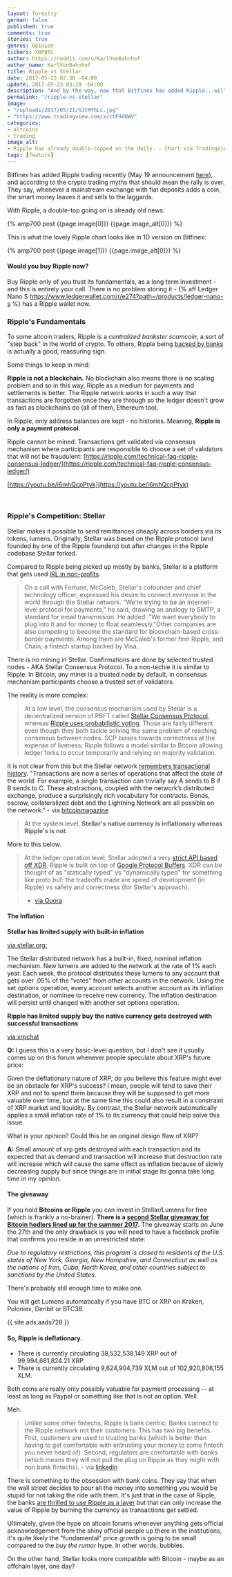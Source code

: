 ```yaml
---
layout: forestry
german: false
published: true
comments: true
stories: true
genres: Opinion
tickers: XRPBTC
author: https://reddit.com/u/KarlVonBahnhof
author_name: KarlVonBahnhof
title: Ripple vs Stellar
date: 2017-05-22 02:38 -04:00
update: 2017-05-23 03:20 -04:00
description: "And by the way, now that Bitfinex has added Ripple...will it kill the bull run?"
permalink: "/ripple-vs-stellar"
image:
- "/uploads/2017/05/21/hJtMYhLc.jpg"
- "https://www.tradingview.com/x/ctF9dUWV"
categories:
- altcoins
- trading
image_alt:
- Ripple has already double-topped on the daily. - Chart via TradingView.
tags: [feature]
---
```



Bitfinex has added Ripple trading recently (May 19 announcement [here](https://www.bitfinex.com/posts/204)), and according to the crypto trading myths that should mean the rally is over. They say, whenever a mainstream exchange with fiat deposits adds a coin, the smart money leaves it and sells to the laggards.

With Ripple, a double-top going on is already old news:

{% amp700 post {{page.image[0]}} {{page.image_alt[0]}} %}

This is what the lovely Ripple chart looks like in 1D version on Bitfinex:

{% amp700 post {{page.image[1]}} {{page.image_alt[0]}} %}

#### Would you buy Ripple now?

Buy Ripple only of you trust its fundamentals, as a long term investment - and this is entirely your call. There is no problem storing it - {% aff Ledger Nano S https://www.ledgerwallet.com/r/e274?path=/products/ledger-nano-s %} has a Ripple wallet now.

### Ripple's Fundamentals

To some altcoin traders, Ripple is a *centralized bankster scamcoin*, a sort of "step back" in the world of crypto. To others, Ripple being [backed by banks](https://dealbook.nytimes.com/2013/11/11/the-rush-to-coin-virtual-money-with-real-value/?_php=true&_type=blogs&_r=1) is actually a good, reassuring sign.

Some things to keep in mind:

**Ripple is not a blockchain.** No blockchain also means there is no scaling problem and so in this way, Ripple as a medium for payments and settlements is better. The Ripple network works in such a way that transactions are forgotten once they are through so the ledger doesn't grow as fast as blockchains do (all of them, Ethereum too).

In Ripple, only address balances are kept - no histories. Meaning, **Ripple is only a payment protocol**.

Ripple cannot be mined. Transactions get validated via consensus mechanism where participants are responsible to choose a set of validators that will not be fraudulent: [https://ripple.com/technical-faq-ripple-consensus-ledger/](https://ripple.com/technical-faq-ripple-consensus-ledger/)


[https://youtu.be/i6mhQcpPtyk](https://youtu.be/i6mhQcpPtyk)

<script async custom-element="amp-youtube" src="https://cdn.ampproject.org/v0/amp-youtube-0.1.js"></script>
<amp-youtube data-videoid="i6mhQcpPtyk" layout="responsive" width="700" height="360"></amp-youtube>

&nbsp;

### Ripple's Competition: Stellar

Stellar makes it possible to send remittances cheaply across borders via its tokens, lumens. Originally, Stellar was based on the Ripple protocol (and founded by one of the Ripple founders) but after changes in the Ripple codebase Stellar forked.

Compared to Ripple being picked up mostly by banks, Stellar is a platform that gets used [IRL in non-profits](http://fortune.com/2016/12/06/fintech-stellar-blockchain-stripe-remittances/).

> On a call with Fortune, McCaleb, Stellar's cofounder and chief technology officer, expressed his desire to connect everyone in the world through the Stellar network. "We're trying to be an Internet-level protocol for payments," he said, drawing an analogy to SMTP, a standard for email transmission.
He added: "We want everybody to plug into it and for money to float seamlessly."Other companies are also competing to become the standard for blockchain-based cross-border payments. Among them are McCaleb's former firm Ripple, and Chain, a fintech startup backed by Visa.

There is no mining in Stellar. Confirmations are done by selected trusted nodes - AKA Stellar Consensus Protocol. To a non-techie it is similar to Ripple: In Bitcoin, any miner is a trusted node by default, in consensus mechanism participants choose a trusted set of validators.

The reality is more complex:

> At a low level, the consensus mechanism used by Stellar is a decentralized version of PBFT called [Stellar Consensus Protocol](https://www.stellar.org/papers/stellar-consensus-protocol.pdf), whereas [Ripple uses probabilistic voting](https://ripple.com/dev-blog/consensus-whitepaper-released/). Those are fairly different even though they both tackle solving the same problem of reaching consensus between nodes. SCP biases towards correctness at the expense of liveness; Ripple follows a model similar to Bitcoin allowing ledger forks to occur temporarily and relying on majority validation.

It is not clear from this but the Stellar network [remembers transactional history](https://www.stellar.org/developers/guides/concepts/ledger.html). "Transactions are now a series of operations that affect the state of the world. For example, a single transaction can trivially say A sends to B if B sends to C. These abstractions, coupled with the network’s distributed exchange, produce a surprisingly rich vocabulary for contracts. Bonds, escrow, collateralized debt and the Lightning Network are all possible on the network." - via [bitcoinmagazine](https://bitcoinmagazine.com/articles/stellar-s-jed-mccaleb-what-s-new-on-the-upgraded-stellar-network-1452109082/)

> At the system level, **Stellar's native currency is inflationary whereas Ripple's is not**.

More to this below.

> At the ledger operation level, Stellar adopted a very [strict API based off XDR](http://www.faqs.org/rfcs/rfc1832.html), Ripple is built on top of [Google Protocol Buffers](https://developers.google.com/protocol-buffers/). XDR can be thought of as "statically typed" vs "dynamically typed" for something like proto buf: the tradeoffs made are speed of development (in Ripple) vs safety and correctness (for Stellar's approach).

> - [via Quora](https://www.quora.com/What-is-the-main-difference-between-Stellar-and-Ripple-protocols)

#### The Inflation

**Stellar has limited supply with built-in inflation**

[via stellar.org:](https://www.stellar.org/developers/guides/concepts/inflation.html)

The Stellar distributed network has a built-in, fixed, nominal inflation mechanism. New lumens are added to the network at the rate of 1% each year. Each week, the protocol distributes these lumens to any account that gets over .05% of the “votes” from other accounts in the network.
Using the set options operation, every account selects another account as its inflation destination, or nominee to receive new currency. The inflation destination will persist until changed with another set options operation.

**Ripple has limited supply buy the native currency gets destroyed with successful transactions**

[via xrpchat](https://www.xrpchat.com/topic/2207-xrps-deflationary-nature/)

**Q:** I guess this is a very basic-level question, but I don't see it usually comes up on this forum whenever people speculate about XRP's future price:

Given the deflationary nature of XRP, do you believe this feature might ever be an obstacle for XRP's success? I mean, people will tend to save their XRP and not to spend them because they will be supposed to get more valuable over time, but at the same time this could also result in a constraint of XRP market and liquidity. By contrast, the Stellar network automatically applies a small inflation rate of 1% to its currency that could help solve this issue.

What is your opinion? Could this be an original design flaw of XRP?

**A:** Small amount of xrp gets destroyed with each transaction and its expected that as demand and transaction will increase that destruction rate will increase which will cause the same effect as inflation because of slowly decreasing supply but since things are in initial stage its gonna take long time in my opinion.

#### The giveaway

If you hold **Bitcoins or Ripple** you can invest in Stellar/Lumens for free (which is frankly a no-brainer). **There is a [second Stellar giveaway for Bitcoin hodlers lined up for the summer 2017](https://www.stellar.org/blog/bitcoin-claim-lumens-2/).** The giveaway starts on June the 27th and the only drawback is you will need to have a facebook profile that confirms you reside in an unrestricted state:

*Due to regulatory restrictions, this program is closed to residents of the U.S. states of New York, Georgia, New Hampshire, and Connecticut as well as the nations of Iran, Cuba, North Korea, and other countries subject to sanctions by the United States.*

There's probably still enough time to make one.

You will get Lumens automatically if you have BTC or XRP on Kraken, Poloniex, Deribit or BTC38.

{{ site.ads.aads728 }}

#### So, Ripple is deflationary.

* There is currently circulating 38,532,538,149 XRP out of 99,994,681,824.21 XRP.
* There is currently circulating 9,624,904,739 XLM out of 102,920,806,155 XLM.

Both coins are really only possibly valuable for payment processing -- at least as long as Paypal or something like that is not an option. Well.

Meh.

> Unlike some other fintechs, Ripple is bank centric. Banks connect to the Ripple network not their customers. This has two big benefits. First, customers are used to trusting banks (which is better than having to get comfortable with entrusting your money to some fintech you never heard of). Second, regulators are comfortable with banks (which means they will not pull the plug on Ripple as they might with non bank fintechs). - via [linkedin](https://www.linkedin.com/pulse/ripple-vs-swift-payment-revolution-david-blair)


There is something to the obsession with bank coins. They say that when the wall street decides to pour all the money into something you would be stupid for not taking the ride with them. It's just that in the case of Ripple, the banks [are thrilled to use Ripple as a layer](https://www.linkedin.com/pulse/ripple-vs-swift-payment-revolution-david-blair) but that can only increase the value of Ripple by burning the currency as transactions get settled.

Ultimately, given the hype on altcoin forums whenever anything gets official acknowledgement from the shiny official people up there in the institutions, it's quite likely the "fundamental" price growth is going to be small compared to the *buy the rumor* hype. In other words, bubbles.

On the other hand, Stellar looks more compatible with Bitcoin - maybe as an offchain layer, one day?
